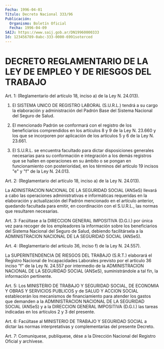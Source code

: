 ```yaml
---
Fecha: 1996-04-01
Título: Decreto Nacional 333/96
Publicación:
  Organismo: Boletín Oficial
  Fecha: 1996-04-09
SAIJ: https://www.saij.gob.ar/DN19960000333
Id: 123456789-0abc-333-0000-6991soterced
---
```

# DECRETO REGLAMENTARIO DE LA LEY DE EMPLEO Y DE RIESGOS DEL TRABAJO

<a id="1"></a>
Art. 1: (Reglamentario del artículo 18, inciso a) de la Ley N. 24.013).

1) El SISTEMA UNICO DE REGISTRO LABORAL (S.U.R.L.) tendrá a su cargo la elaboración y administración del Padrón Base del Sistema Nacional del Seguro de Salud.

2) El mencionado Padrón se conformará con el registro de los beneficiarios comprendidos en los artículos 8 y 9 de la Ley N. 23.660 y los que se incorporen por aplicación de los artículos 5 y 6 de la Ley N. 23.661.

3) El S.U.R.L. se encuentra facultado para dictar disposiciones generales necesarias para su conformación e integración a los demás registros que se hallen en operaciones en su ámbito o se pongan en funcionamiento con posterioridad, en los términos del artículo 19 incisos "e" y "f" de la Ley N. 24.013.

<a id="2"></a>
Art. 2: (Reglamentario del artículo 18, inciso a) de la Ley N. 24.013).

La ADINISTRACION NACIONAL DE LA SEGURIDAD SOCIAL (ANSeS) llevará a cabo las operaciones administrativas e informáticas requeridas en la elaboración y actualización del Padrón mencionado en el artículo anterior, quedando facultada para emitir, en coordinación con el S.U.R.L., las normas que resultaren necesarias.

<a id="3"></a>
Art. 3: Facúltase a la DIRECCION GENERAL IMPOSITIVA (D.G.I.) por única vez para recoger de los empleadores la información sobre los beneficiarios del Sistema Nacional del Seguro de Salud, debiendo facilitársela a la ADMINISTRACION NACIONAL DE LA SEGURIDAD SOCIAL (ANSeS).

<a id="4"></a>
Art. 4: (Reglamentario del artículo 36, inciso f) de la Ley N. 24.557).

La SUPERINTENDENCIA DE RIESGOS DEL TRABAJO (S.R.T.) elaborará el Registro Nacional de Incapacidades Laborales previsto por el artículo 36 inciso "f" de la Ley N. 24.557 por intermedio de la ADMINISTRACION NACIONAL DE LA SEGURIDAD SOCIAL (ANSeS), suministrándole a tal fin, la información pertinente.

<a id="5"></a>
Art. 5: Los MINISTERIO DE TRABAJO Y SEGURIDAD SOCIAL, DE ECONOMIA Y OBRAS Y SERVICIOS PUBLICOS y de SALUD Y ACCION SOCIAL establecerán los mecanismos de financiamiento para atender los gastos que demanden a la ADMINISTRACION NACIONAL DE LA SEGURIDAD SOCIAL (ANSeS) y a la DIRECCION GENERAL IMPOSITIVA (D.G.I.) las tareas indicadas en los artículos 2 y 3 del presente.

<a id="6"></a>
Art. 6: Facúltase al MINISTERIO DE TRABAJO Y SEGURIDAD SOCIAL a dictar las normas interpretativas y complementarias del presente Decreto.

<a id="7"></a>
Art. 7: Comuníquese, publíquese, dése a la Dirección Nacional del Registro Oficial y archívese.
